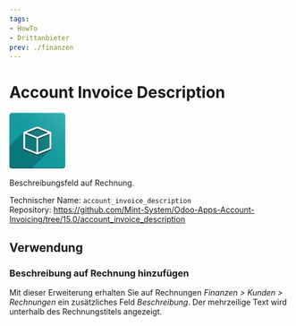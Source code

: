 ```yaml
---
tags:
- HowTo
- Drittanbieter
prev: ./finanzen
---
```

# Account Invoice Description
![icon_oms_box](assets/icon_oms_box.png)

Beschreibungsfeld auf Rechnung.

Technischer Name: `account_invoice_description`\
Repository: <https://github.com/Mint-System/Odoo-Apps-Account-Invoicing/tree/15.0/account_invoice_description>

## Verwendung

### Beschreibung auf Rechnung hinzufügen

Mit dieser Erweiterung erhalten Sie auf Rechnungen *Finanzen > Kunden > Rechnungen* ein zusätzliches Feld *Beschreibung*. Der mehrzeilige Text wird unterhalb des Rechnungstitels angezeigt.